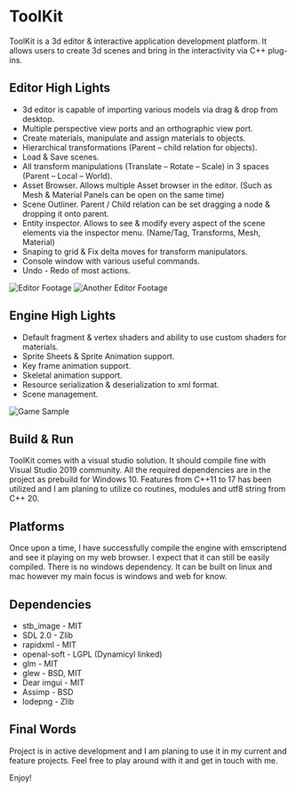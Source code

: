 
# ToolKit

ToolKit is a 3d editor & interactive application development platform. It allows users to create 3d scenes and bring in the interactivity via C++ plug-ins.

## Editor High Lights

- 3d editor is capable of importing various models via drag & drop from desktop.
- Multiple perspective view ports and an orthographic view port.
- Create materials, manipulate and assign materials to objects.
- Hierarchical transformations (Parent – child relation for objects).
- Load & Save scenes.
- All transform manipulations (Translate – Rotate – Scale) in 3 spaces (Parent – Local – World).
- Asset Browser. Allows multiple Asset browser in the editor. (Such as Mesh & Material Panels can be open on the same time)
- Scene Outliner. Parent / Child relation can be set dragging a node & dropping it onto parent.
- Entity inspector. Allows to see & modify every aspect of the scene elements via the inspector menu. (Name/Tag, Transforms, Mesh, Material)
- Snaping to grid & Fix delta moves for transform manipulators.
- Console window with various useful commands.
- Undo - Redo of most actions.

![Editor Footage](https://github.com/afraidofdark/ToolKit/blob/master/tk_ed_21.gif?raw=true "Editor")
![Another Editor Footage](https://github.com/afraidofdark/ToolKit/blob/master/tk_ed_22.gif?raw=true "Editor")
## Engine High Lights

- Default fragment & vertex shaders and ability to use custom shaders for materials.
- Sprite Sheets & Sprite Animation support.
- Key frame animation support.
- Skeletal animation support.
- Resource serialization & deserialization to xml format.
- Scene management.

![Game Sample](https://github.com/afraidofdark/ToolKit/blob/master/yes_10.gif?raw=true "Game")
## Build & Run

ToolKit comes with a visual studio solution. It should compile fine with Visual Studio 2019 community. All the required dependencies are in the project as prebuild for Windows 10. Features from C++11 to 17 has been utilized and I am planing to utilize co routines, modules and utf8 string from C++ 20.  

## Platforms

Once upon a time, I have successfully compile the engine with emscriptend and see it playing on my web browser. I expect that it can still be easily compiled.
There is no windows dependency. It can be built on linux and mac however my main focus is windows and web for know.

## Dependencies
- stb_image - MIT 
- SDL 2.0 - Zlib
- rapidxml - MIT
- openal-soft - LGPL (Dynamicyl linked)
- glm - MIT
- glew - BSD, MIT
- Dear imgui - MIT
- Assimp - BSD
- lodepng - Zlib

## Final Words

Project is in active development and I am planing to use it in my current and feature projects. Feel free to play around with it and get in touch with me.

Enjoy!
